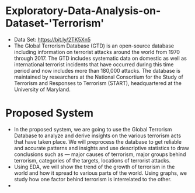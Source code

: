 # Exploratory-Data-Analysis-on-Dataset-'Terrorism'
- Data Set: https://bit.ly/2TK5Xn5
- The Global Terrorism Database (GTD) is an open-source database including information on terrorist attacks around the world from 1970 through 2017. The GTD includes systematic data on domestic as well as international terrorist incidents that have occurred during this time period and now includes more than 180,000 attacks. The database is maintained by researchers at the National Consortium for the Study of Terrorism and Responses to Terrorism (START), headquartered at the University of Maryland.
# Proposed System
- In the proposed system, we are going to use the Global Terrorism Database to analyze and derive insights on the various terrorism acts that have taken place. We will preprocess the database to get reliable and accurate patterns and insights and use descriptive statistics to draw conclusions such as — major causes of terrorism, major groups behind terrorism, categories of the targets, locations of terrorist attacks.
- Using EDA, we will show the trend of the growth of terrorism in the world and how it spread to various parts of the world. Using graphs, we study how one factor behind terrorism is interrelated to the other.
- 
 
